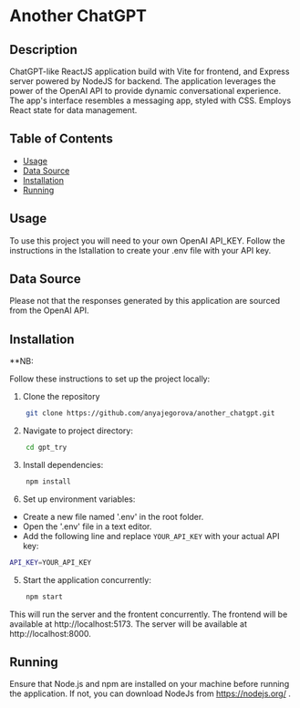 # Another ChatGPT 

## Description

ChatGPT-like ReactJS application build with Vite for frontend, and Express server powered by NodeJS for backend.
The application leverages the power of the OpenAI API to provide dynamic conversational experience.
The app's interface resembles a messaging app, styled with CSS. Employs React state for data management.

## Table of Contents


- [Usage](#usage)
- [Data Source](#datasource)
- [Installation](#installation)
- [Running](#running)

## Usage

To use this project you will need to your own OpenAI API_KEY. Follow the instructions in the Istallation to create your .env file with your API key. 

## Data Source

Please not that the responses generated by this application are sourced from the OpenAI API.

## Installation

**NB: 

Follow these instructions to set up the project locally:

1. Clone the repository
```bash
    git clone https://github.com/anyajegorova/another_chatgpt.git
```
2. Navigate to project directory:
```bash
    cd gpt_try
```
3. Install dependencies:
```bash
    npm install
```
6. Set up environment variables:
- Create a new file named '.env' in the root folder.
- Open the '.env' file in a text editor.
- Add the following line and replace `YOUR_API_KEY` with your actual API key: 
```bash
API_KEY=YOUR_API_KEY
```
5. Start the application concurrently:
```bash
    npm start
```
This will run the server and the frontent concurrently.
The frontend will be available at http://localhost:5173.
The server will be available at http://localhost:8000.


## Running

Ensure that Node.js and npm are installed on your machine before running the application.
If not, you can download NodeJs from https://nodejs.org/ .



